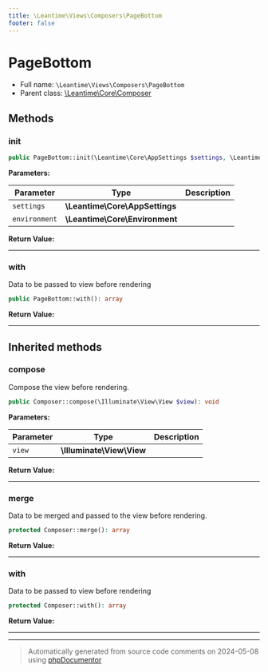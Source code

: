 ```yaml
---
title: \Leantime\Views\Composers\PageBottom
footer: false
---
```


# PageBottom





* Full name: `\Leantime\Views\Composers\PageBottom`
* Parent class: [\Leantime\Core\Composer](../../Core/Composer.md)



## Methods

### init



```php
public PageBottom::init(\Leantime\Core\AppSettings $settings, \Leantime\Core\Environment $environment): void
```








**Parameters:**

| Parameter | Type | Description |
|-----------|------|-------------|
| `settings` | **\Leantime\Core\AppSettings** |  |
| `environment` | **\Leantime\Core\Environment** |  |


**Return Value:**





---
### with

Data to be passed to view before rendering

```php
public PageBottom::with(): array
```









**Return Value:**





---


## Inherited methods

### compose

Compose the view before rendering.

```php
public Composer::compose(\Illuminate\View\View $view): void
```








**Parameters:**

| Parameter | Type | Description |
|-----------|------|-------------|
| `view` | **\Illuminate\View\View** |  |


**Return Value:**





---
### merge

Data to be merged and passed to the view before rendering.

```php
protected Composer::merge(): array
```









**Return Value:**





---
### with

Data to be passed to view before rendering

```php
protected Composer::with(): array
```









**Return Value:**





---


---
> Automatically generated from source code comments on 2024-05-08 using [phpDocumentor](http://www.phpdoc.org/)

